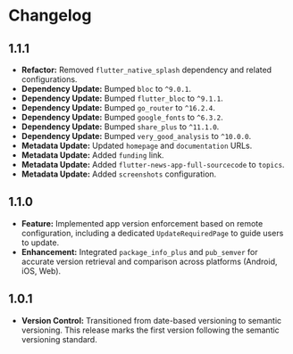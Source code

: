 # Changelog

## 1.1.1

-   **Refactor:** Removed `flutter_native_splash` dependency and related configurations.
-   **Dependency Update:** Bumped `bloc` to `^9.0.1`.
-   **Dependency Update:** Bumped `flutter_bloc` to `^9.1.1`.
-   **Dependency Update:** Bumped `go_router` to `^16.2.4`.
-   **Dependency Update:** Bumped `google_fonts` to `^6.3.2`.
-   **Dependency Update:** Bumped `share_plus` to `^11.1.0`.
-   **Dependency Update:** Bumped `very_good_analysis` to `^10.0.0`.
-   **Metadata Update:** Updated `homepage` and `documentation` URLs.
-   **Metadata Update:** Added `funding` link.
-   **Metadata Update:** Added `flutter-news-app-full-sourcecode` to `topics`.
-   **Metadata Update:** Added `screenshots` configuration.

## 1.1.0

-   **Feature:** Implemented app version enforcement based on remote configuration, including a dedicated `UpdateRequiredPage` to guide users to update.
-   **Enhancement:** Integrated `package_info_plus` and `pub_semver` for accurate version retrieval and comparison across platforms (Android, iOS, Web).

## 1.0.1

-   **Version Control:** Transitioned from date-based versioning to semantic versioning. This release marks the first version following the semantic versioning standard.
